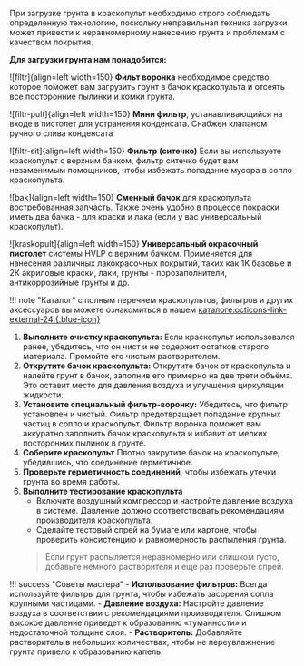 При загрузке грунта в краскопульт необходимо строго соблюдать определенную технологию, поскольку неправильная техника загрузки может привести к неравномерному нанесению грунта и проблемам с качеством покрытия.

__Для загрузки грунта нам понадобится:__




<div class="grid cards" markdown>

![filtr]{align=left width=150} __Фильт воронка__ необходимое средство, которое поможет вам загрузить грунт в бачок краскопульта и отсеять все посторонние пылинки и комки грунта.

![filtr-pult]{align=left width=150} __Мини фильтр__, устанавливающийся на входе в пистолет для устранения конденсата. Снабжен клапаном ручного слива конденсата

![filtr-sit]{align=left width=150} __Фильтр (ситечко)__ Если вы используете  краскопульт с верхним бачком, фильтр ситечко будет вам незаменимым помощников, чтобы избежать попадание мусора в сопло краскопульта.

![bak]{align=left width=150} __Сменный бачок__ для краскопульта  востребованная запчасть. Также очень удобно в процессе покраски иметь два бачка - для краски и лака (если у вас универсальный краскопульт).

![kraskopult]{align=left width=150} __Универсальный окрасочный пистолет__ системы HVLP с верхним бачком.
Применяется для нанесения различных лакокрасочных покрытий, таких как 1К базовые и 2К акриловые краски, лаки, грунты - порозаполнители, антикоррозийные грунты и др. 

!!! note "Каталог"
	с полным перечнем краскопультов, фильтров и других аксессуаров вы можете ознакомиться в нашем [каталоге:octicons-link-external-24:{.blue-icon}](https://autolevel.pro/catalog/oborudovanie_instrument/oborudovanie_dlya_pokraski/kraskopulty/kraskopult_1_2_1_5/)

</div>

1. __Выполните очистку краскопульта:__ Если краскопульт использовался ранее, убедитесь, что он чист и не содержит остатков старого материала. Промойте его чистым растворителем.
2. __Открутите бачок краскопульта:__ Открутите бачок от краскопульта и налейте грунт в бачок, заполнив его примерно на две трети объёма. Это оставит место для давления воздуха и улучшения циркуляции жидкости.
3. __Установите специальный фильтр-воронку:__ Убедитесь, что фильтр установлен и чистый. Фильтр предотвращает попадание крупных частиц в сопло и краскопульт. Фильтр воронка поможет вам аккуратно заполнить бачок краскопульта и избавит от мелких посторонних пылинок в грунте.
4. __Соберите краскопульт__ Плотно закрутите бачок на краскопульте, убедившись, что соединение герметичное.
5. __Проверьте герметичность соединений__, чтобы избежать утечки грунта во время работы.
6. __Выполните тестирование краскопульта__
    - Включите воздушный компрессор и настройте давление воздуха в системе. Давление должно соответствовать рекомендациям производителя краскопульта.
	- Сделайте тестовый спрей на бумаге или картоне, чтобы проверить консистенцию и равномерность распыления грунта.
	>Если грунт распыляется неравномерно или слишком густо, добавьте немного растворителя и еще раз проверьте спрей.
	
!!! success "Советы мастера"
	- __Использование фильтров:__ Всегда используйте фильтры для грунта, чтобы избежать засорения сопла крупными частицами.
    - __Давление воздуха:__ Настройте давление воздуха в соответствии с рекомендациями производителя. Слишком высокое давление приведет к образованию «туманности» и недостаточной толщине слоя.
	- __Растворитель:__ Добавляйте растворитель в небольших количествах, чтобы не переувлажнение грунта привело к образованию капель.
